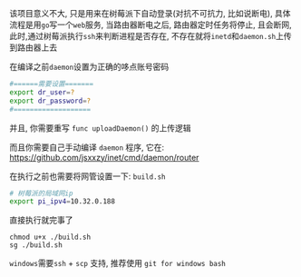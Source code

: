 该项目意义不大, 只是用来在树莓派下自动登录(对抗不可抗力, 比如说断电), 具体流程是用`go`写一个`web`服务, 当路由器断电之后, 路由器定时任务将停止, 且会断网, 此时,通过树莓派执行`ssh`来判断进程是否存在, 不存在就将`inetd`和`daemon.sh`上传到路由器上去

在编译之前`daemon`设置为正确的哆点账号密码

```sh
#======需要设置=======
export dr_user=?
export dr_password=?
#===================
```

并且, 你需要重写 `func uploadDaemon()` 的上传逻辑

而且你需要自己手动编译 `daemon` 程序, 它在: https://github.com/jsxxzy/inet/cmd/daemon/router

在执行之前也需要将网管设置一下: `build.sh`

```bash
# 树莓派的局域网ip
export pi_ipv4=10.32.0.188
```

直接执行就完事了

```
chmod u+x ./build.sh
sg ./build.sh
```

`windows`需要`ssh` + `scp` 支持, 推荐使用 `git for windows bash`
